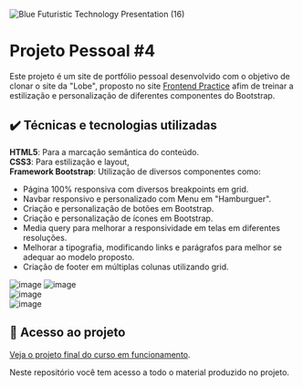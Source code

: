 
![Blue Futuristic Technology Presentation (16)](https://github.com/lshv04/Projetopessoal4/assets/169161949/93d06854-3491-4843-bf19-d03f581279a2)




# Projeto Pessoal #4

Este projeto é um site de portfólio pessoal desenvolvido com o objetivo de clonar o site da "Lobe", proposto no site [Frontend Practice](https://www.frontendpractice.com/projects/lobe) afim de treinar a estilização e personalização de diferentes componentes do Bootstrap.  

## ✔️ Técnicas e tecnologias utilizadas
**HTML5**: Para a marcação semântica do conteúdo.  
**CSS3**: Para estilização e layout,   
**Framework Bootstrap**: Utilização de diversos componentes como:  
- Página 100% responsiva com diversos breakpoints em grid. 
- Navbar responsivo e personalizado com Menu em "Hamburguer".  
- Criação e personalização de botões em Bootstrap.  
- Criação e personalização de ícones em Bootstrap.  
- Media query para melhorar a responsividade em telas em diferentes resoluções.    
- Melhorar a tipografia, modificando links e parágrafos para melhor se adequar ao modelo proposto.  
- Criação de footer em múltiplas colunas utilizando grid.  




![image](https://github.com/lshv04/Projetopessoal4/assets/169161949/134c9b80-83b6-400e-8a0b-e309a421ea67)
![image](https://github.com/lshv04/Projetopessoal4/assets/169161949/24a388e2-8481-4364-8d99-370839859c14)  
![image](https://github.com/lshv04/Projetopessoal4/assets/169161949/b7fff110-b1dc-4a9c-a6fa-3cb5e0dceb08)  
![image](https://github.com/lshv04/Projetopessoal4/assets/169161949/557a72cf-c0b6-4d16-b4fa-0b7d3a670aab)  



      
## 📁 Acesso ao projeto  

[Veja o projeto final do curso em funcionamento](https://lshv04.github.io/Projetopessoal4/).  





Neste repositório você tem acesso a todo o material produzido no projeto.


